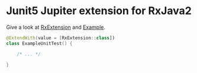# Junit5 Jupiter extension for RxJava2

Give a look at [RxExtension](RxExtension.kt) and [Example](example.kt).

```kotlin
@ExtendWith(value = [RxExtension::class])
class ExampleUnitTest() {

    /* ... */

}
```
